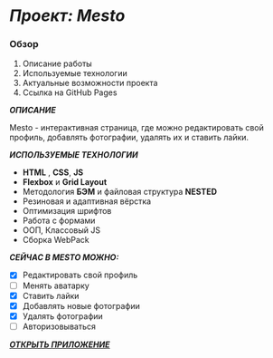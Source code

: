 # **_Проект: Mesto_**

### **Обзор**

1. Описание работы
2. Используемые технологии
3. Актуальные возможности проекта
4. Ссылка на GitHub Pages

**_ОПИСАНИЕ_**

Mesto - интерактивная страница, где можно редактировать свой профиль, добавлять фотографии, удалять их и ставить лайки.

**_ИСПОЛЬЗУЕМЫЕ ТЕХНОЛОГИИ_**

- **HTML** , **CSS**, **JS**
- **Flexbox** и **Grid Layout**
- Методология **БЭМ** и файловая структура **NESTED**
- Резиновая и адаптивная вёрстка
- Оптимизация шрифтов
- Работа с формами
- ООП, Классовый JS
- Сборка WebPack

**_СЕЙЧАС В MESTO МОЖНО:_**

- [x] Редактировать свой профиль
- [ ] Менять аватарку
- [x] Ставить лайки
- [x] Добавлять новые фотографии
- [x] Удалять фотографии
- [ ] Авторизовываться

**_[ОТКРЫТЬ ПРИЛОЖЕНИЕ](https://egoryan8.github.io/mesto/)_**
